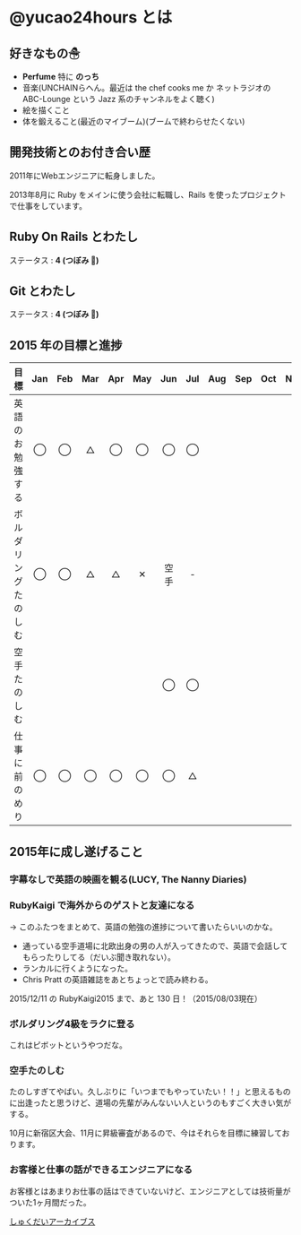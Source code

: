 # @yucao24hours とは
## 好きなもの☃
* **Perfume** 特に **のっち**
* 音楽(UNCHAINらへん。最近は the chef cooks me か ネットラジオの ABC-Lounge という Jazz 系のチャンネルをよく聴く)
* 絵を描くこと
* 体を鍛えること(最近のマイブーム)(ブームで終わらせたくない)

## 開発技術とのお付き合い歴
2011年にWebエンジニアに転身しました。

2013年8月に Ruby をメインに使う会社に転職し、Rails を使ったプロジェクトで仕事をしています。

## Ruby On Rails とわたし
ステータス : **4 (つぼみ :tulip:)**

## Git とわたし
ステータス : **4 (つぼみ :tulip:)**

## 2015 年の目標と進捗
| 目標                       | Jan   | Feb   | Mar   | Apr   | May   | Jun   | Jul   | Aug   | Sep   | Oct   | Nov   | Dec   |
| :------------------------- | :---: | :---: | :---: | :---: | :---: | :---: | :---: | :---: | :---: | :---: | :---: | :---: |
| 英語のお勉強する           | ◯     | ◯     | △     | ◯     | ◯     | ◯     | ◯     |
| ボルダリングたのしむ       | ◯     | ◯     | △     | △     | ✕     | 空手  | -     |
| 空手たのしむ               |       |       |       |       |       | ◯     | ◯     |
| 仕事に前のめり             | ◯     | ◯     | ◯     | ◯     | ◯     | ◯     | △     |

## 2015年に成し遂げること
### 字幕なしで英語の映画を観る(LUCY, The Nanny Diaries)
### RubyKaigi で海外からのゲストと友達になる

-> このふたつをまとめて、英語の勉強の進捗について書いたらいいのかな。

- 通っている空手道場に北欧出身の男の人が入ってきたので、英語で会話してもらったりしてる（だいぶ聞き取れない）。
- ランカルに行くようになった。
- Chris Pratt の英語雑誌をあとちょっとで読み終わる。

2015/12/11 の RubyKaigi2015 まで、あと 130 日！（2015/08/03現在）

### ボルダリング4級をラクに登る

これはピボットというやつだな。

### 空手たのしむ

たのしすぎてやばい。久しぶりに「いつまでもやっていたい！！」と思えるものに出逢ったと思うけど、道場の先輩がみんないい人というのもすごく大きい気がする。

10月に新宿区大会、11月に昇級審査があるので、今はそれらを目標に練習しております。

### お客様と仕事の話ができるエンジニアになる

お客様とはあまりお仕事の話はできていないけど、エンジニアとしては技術量がついた1ヶ月間だった。

[しゅくだいアーカイブス](https://gist.github.com/yucao24hours/9353b1a818a1c94d71ff)
